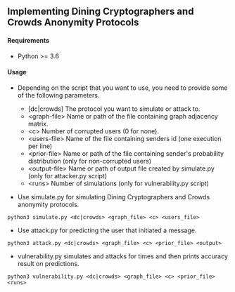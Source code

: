 ## Implementing Dining Cryptographers and Crowds Anonymity Protocols ##

#### Requirements
* Python >= 3.6

#### Usage

- Depending on the script that you want to use, you need to provide some of the following parameters.
  - [dc|crowds]       The protocol you want to simulate or attack to.
  - \<graph-file\>    Name or path of the file containing graph adjacency matrix.
  - \<c\>             Number of corrupted users (0 for none).
  - \<users-file\>    Name of the file containing senders id (one execution per line)
  - \<prior-file\>    Name or path of the file containing sender's probability distribution (only for non-corrupted users)
  - \<output-file\>   Name or path of output file created by simulate.py (only for attacker.py script)
  - \<runs\>          Number of simulations (only for vulnerability.py script)

- Use simulate.py for simulating Dining Cryptographers and Crowds anonymity protocols.<br />
 ```
 python3 simulate.py <dc|crowds> <graph_file> <c> <users_file> 
 ```
- Use attack.py for predicting the user that initiated a message.<br />
```
python3 attack.py <dc|crowds> <graph_file> <c> <prior_file> <output>  
```

- vulnerability.py simulates and attacks for <runs> times and then prints accuracy result on predictions.<br />
```
python3 vulnerability.py <dc|crowds> <graph_file> <c> <prior_file> <runs>
```
